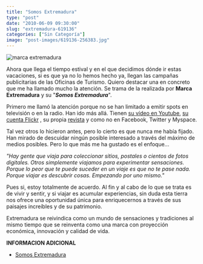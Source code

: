 ```yaml
---
title: "Somos Extremadura"
type: "post"
date: "2010-06-09 09:30:00"
slug: "extremadura-619136"
categories: ["Sin Categoría"]
image: "post-images/619136-256383.jpg"
---
```


![marca extremadura](post-images/619136-256383.jpg "marca extremadura")

Ahora que llega el tiempo estival y en el que decidimos dónde ir estas vacaciones, si es que ya no lo hemos hecho ya, llegan las campañas publicitarias de las Oficinas de Turismo. Quiero destacar una en concreto que me ha llamado mucho la atención. Se trama de la realizada por **Marca Extremadura** y su "***Somos Extremadura***".

Primero me llamó la atención porque no se han limitado a emitir spots en televisión o en la radio. Han ido más allá. Tienen [su vídeo en Youtube](http://www.youtube.com/watch?v=3GejRUlV63k), [su cuenta Flickr](http://www.flickr.com/photos/marcaextremadura/) , su propia [revista](http://www.marcaextremadura.es/revista) y como no en Facebook, Twitter y Myspace.

Tal vez otros lo hicieron antes, pero lo cierto es que nunca me había fijado. Han mirado de descuidar ningún posible interesado a través del máximo de medios posibles. Pero lo que más me ha gustado es el enfoque...

*"Hay gente que viaja para coleccionar sitios, postales o cientos de fotos digitales. Otros simplemente viajamos para experimentar sensaciones. Porque lo peor que te puede suceder en un viaje es que no te pase nada. Porque viajar es descubrir cosas. Empezando por uno mismo."*

Pues si, estoy totalmente de acuerdo. Al fin y al cabo de lo que se trata es de vivir y sentir, y si viajar es acumular experiencias, sin duda esta tierra nos ofrece una oportunidad única para enriquecernos a través de sus paisajes increíbles y de su patrimonio.

Extremadura se reivindica como un mundo de sensaciones y tradiciones al mismo tiempo que se reinventa como una marca con proyección económica, innovación y calidad de vida.

**INFORMACION ADICIONAL**

- [Somos Extremadura](http://www.somos-extremadura.es/)